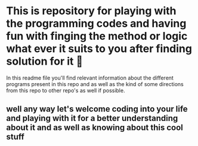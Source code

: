 # This is repository for playing with the programming codes and having fun with finging the method or logic what ever it suits to you after finding solution for it :monkey:

In this readme file you'll find relevant information about the different programs present in this repo and as well as the kind of some directions from this repo to other repo's as well if possible.

## well any way let's welcome coding into your life and playing with it for a better understanding about it and as well as knowing about this cool stuff
